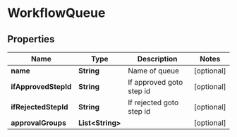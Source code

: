

# WorkflowQueue


## Properties

| Name | Type | Description | Notes |
|------------ | ------------- | ------------- | -------------|
|**name** | **String** | Name of queue |  [optional] |
|**ifApprovedStepId** | **String** | If approved goto step id |  [optional] |
|**ifRejectedStepId** | **String** | If rejected goto step id |  [optional] |
|**approvalGroups** | **List&lt;String&gt;** |  |  [optional] |



